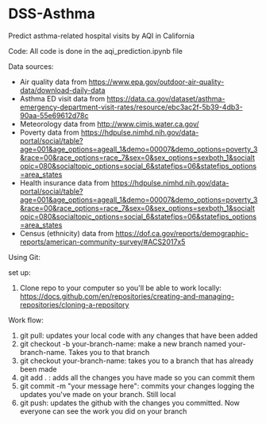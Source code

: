 # DSS-Asthma
Predict asthma-related hospital visits by AQI in California

Code: 
All code is done in the aqi_prediction.ipynb file

Data sources:
- Air quality data from https://www.epa.gov/outdoor-air-quality-data/download-daily-data 
- Asthma ED visit data from https://data.ca.gov/dataset/asthma-emergency-department-visit-rates/resource/ebc3ac2f-5b39-4db3-90aa-55e69612d78c 
- Meteorology data from http://www.cimis.water.ca.gov/ 
- Poverty data from https://hdpulse.nimhd.nih.gov/data-portal/social/table?age=001&age_options=ageall_1&demo=00007&demo_options=poverty_3&race=00&race_options=race_7&sex=0&sex_options=sexboth_1&socialtopic=080&socialtopic_options=social_6&statefips=06&statefips_options=area_states 
- Health insurance data from https://hdpulse.nimhd.nih.gov/data-portal/social/table?age=001&age_options=ageall_1&demo=00007&demo_options=poverty_3&race=00&race_options=race_7&sex=0&sex_options=sexboth_1&socialtopic=080&socialtopic_options=social_6&statefips=06&statefips_options=area_states
- Census (ethnicity) data from https://dof.ca.gov/reports/demographic-reports/american-community-survey/#ACS2017x5 



Using Git:

set up:
1. Clone repo to your computer so you'll be able to work locally: https://docs.github.com/en/repositories/creating-and-managing-repositories/cloning-a-repository

Work flow:
1. git pull: updates your local code with any changes that have been added
2. git checkout -b your-branch-name: make a new branch named your-branch-name. Takes you to that branch
3. git checkout your-branch-name: takes you to a branch that has already been made
4. git add . : adds all the changes you have made so you can commit them
5. git commit -m "your message here": commits your changes logging the updates you've made on your branch. Still local
6. git push: updates the github with the changes you committed. Now everyone can see the work you did on your branch
